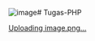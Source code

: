 ![image](https://github.com/raissafadhilah/Tugas-PHP/assets/118705915/4bac3b0e-619b-41dd-85be-427865eab4e4)# Tugas-PHP


[Uploading image.png…]()
